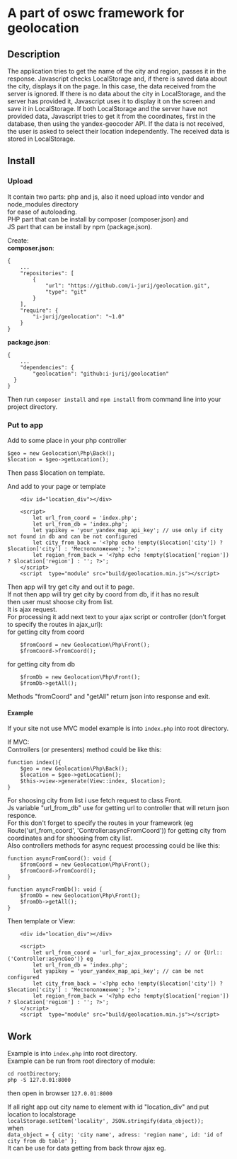# A part of oswc framework for geolocation
## Description
The application tries to get the name of the city and region, passes it in the response.
Javascript checks LocalStorage and, if there is saved data about the city, displays it on the page. In this case, the data received from the server is ignored.
If there is no data about the city in LocalStorage, and the server has provided it, Javascript uses it to display it on the screen and save it in LocalStorage.
If both LocalStorage and the server have not provided data, Javascript tries to get it from the coordinates, first in the database, then using the yandex-geocoder API.
If the data is not received, the user is asked to select their location independently.
The received data is stored in LocalStorage.

## Install
### Upload
It contain two parts: php and js, also it need upload into vendor and node_modules directory   
for ease of autoloading.   
PHP part that can be install by composer (composer.json) and   
JS part that can be install by npm (package.json).   

Create:   
**composer.json**:   
```
{
    ...
    "repositories": [
        {
            "url": "https://github.com/i-jurij/geolocation.git",
            "type": "git"
        }
    ],
    "require": {
        "i-jurij/geolocation": "~1.0"
    }
}
```
**package.json**:   
```
{
    ...
    "dependencies": {
        "geolocation": "github:i-jurij/geolocation"
  }
}
```

Then run `composer install` and `npm install` from command line into your project directory.   

### Put to app
Add to some place in your php controller   
```
$geo = new Geolocation\Php\Back();
$location = $geo->getLocation();
```   
Then pass $location on template.  

And add to your page or template
```
	<div id="location_div"></div>

	<script>
        let url_from_coord = 'index.php';
		let url_from_db = 'index.php';
		let yapikey = 'your_yandex_map_api_key'; // use only if city not found in db and can be not configured		
		let city_from_back = '<?php echo !empty($location['city']) ? $location['city'] : 'Местоположение'; ?>';
		let region_from_back = '<?php echo !empty($location['region']) ? $location['region'] : ''; ?>';
	</script>
	<script  type="module" src="build/geolocation.min.js"></script>
```

Then app will try get city and out it to page.  
If not then app will try get city by coord from db, if it has no result   
then user must shoose city from list.   
It is ajax request.  
For processing it add next text to your ajax script or controller (don't forget to specify the routes in ajax_url):  
for getting city from coord   
``` 
    $fromCoord = new Geolocation\Php\Front();
    $fromCoord->fromCoord();
``` 
for getting city from db   
```
    $fromDb = new Geolocation\Php\Front();
    $fromDb->getAll();
```
Methods "fromCoord" and "getAll" return json into response and exit. 


#### Example
If your site not use MVC model example is into `index.php` into root directory.   

If MVC:   
Controllers (or presenters) method could be like this:
```
function index(){
    $geo = new Geolocation\Php\Back();
    $location = $geo->getLocation();
    $this->view->generate(View::index, $location);
}
``` 
For shoosing city from list i use fetch request to class Front.  
Js variable "url_from_db" use for getting url to controller that will return json responce.   
For this don't forget to specify the routes in your framework (eg Route('url_from_coord', 'Controller:asyncFromCoord')) for getting city from coordinates and for shoosing from city list.   
Also controllers methods for async request processing could be like this:  
``` 
function asyncFromCoord(): void {
    $fromCoord = new Geolocation\Php\Front();
    $fromCoord->fromCoord();
}
``` 
```
function asyncFromDb(): void {
    $fromDb = new Geolocation\Php\Front();
    $fromDb->getAll();
}
```

Then template or View:
```
	<div id="location_div"></div>

	<script>
        let url_from_coord = 'url_for_ajax_processing'; // or {Url::('Controller:asyncGeo')} eg
        let url_from_db = 'index.php';
        let yapikey = 'your_yandex_map_api_key'; // can be not configured
		let city_from_back = '<?php echo !empty($location['city']) ? $location['city'] : 'Местоположение'; ?>';
		let region_from_back = '<?php echo !empty($location['region']) ? $location['region'] : ''; ?>';
	</script>
	<script  type="module" src="build/geolocation.min.js"></script>
```

## Work
Example is into `index.php` into root directory.   
Example can be run from root directory of module:   
```
cd rootDirectory;
php -S 127.0.01:8000
```   
then open in browser `127.0.01:8000`   

If all right app out city name to element with id "location_div" and put location to localstorage   
`localStorage.setItem('locality', JSON.stringify(data_object));`  
when   
`data_object = { city: 'city name', adress: 'region name', id: 'id of city from db table' };`    
It can be use for data getting from back throw ajax eg.  